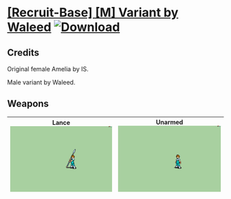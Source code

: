 # [\[Recruit-Base\] \[M\] Variant by Waleed](./) [![Download](https://img.shields.io/badge/Download-%5BRecruit--Base%5D%20%5BM%5D%20Variant%20by%20Waleed-red)](https://minhaskamal.github.io/DownGit/#/home?url=https://github.com/Klokinator/FE-Repo/tree/main/Battle%20Animations/Infantry%20-%20(Lnc)%20Soldiers,%20Halberdiers/%5BRecruit-Base%5D%20%5BM%5D%20Variant%20by%20Waleed)
## Credits

Original female Amelia by IS.

Male variant by Waleed.

## Weapons

| <b>Lance</b><br/><img alt="Lance animation" src="./2.%20Lance/Lance.gif"/> | <b>Unarmed</b><br/><img alt="Unarmed animation" src="./8.%20Unarmed/Unarmed.gif"/> |
| :---: | :---: |
